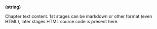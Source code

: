 **(string)**

Chapter text content. 1st stages can be markdown or other format (even HTML), later stages HTML source code is present here.
